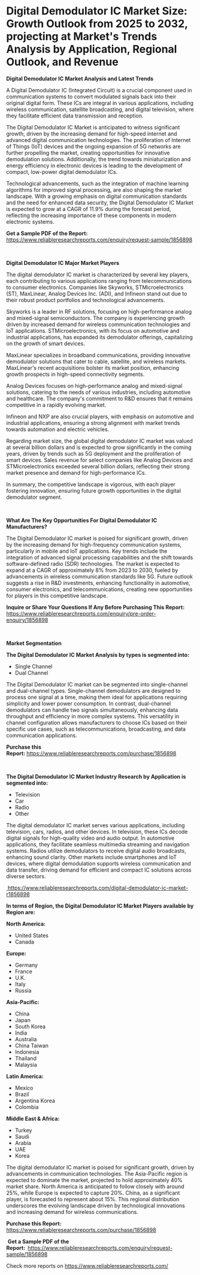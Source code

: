 <p><h1>Digital Demodulator IC Market Size: Growth Outlook from 2025 to 2032, projecting at Market's Trends Analysis by Application, Regional Outlook, and Revenue</h1></p><p><strong>Digital Demodulator IC Market Analysis and Latest Trends</strong></p>
<p><p>A Digital Demodulator IC (Integrated Circuit) is a crucial component used in communication systems to convert modulated signals back into their original digital form. These ICs are integral in various applications, including wireless communication, satellite broadcasting, and digital television, where they facilitate efficient data transmission and reception.</p><p>The Digital Demodulator IC Market is anticipated to witness significant growth, driven by the increasing demand for high-speed internet and advanced digital communication technologies. The proliferation of Internet of Things (IoT) devices and the ongoing expansion of 5G networks are further propelling the market, creating opportunities for innovative demodulation solutions. Additionally, the trend towards miniaturization and energy efficiency in electronic devices is leading to the development of compact, low-power digital demodulator ICs.</p><p>Technological advancements, such as the integration of machine learning algorithms for improved signal processing, are also shaping the market landscape. With a growing emphasis on digital communication standards and the need for enhanced data security, the Digital Demodulator IC Market is expected to grow at a CAGR of 11.9% during the forecast period, reflecting the increasing importance of these components in modern electronic systems.</p></p>
<p><strong>Get a Sample PDF of the Report:&nbsp;</strong> <a href="https://www.reliableresearchreports.com/enquiry/request-sample/1856898?utm_campaign=2030&utm_medium=2&utm_source=Github&utm_content=ia&utm_term=27032025&utm_id=digital-demodulator-ic">https://www.reliableresearchreports.com/enquiry/request-sample/1856898</a></p>
<p>&nbsp;</p>
<p><strong>Digital Demodulator IC Major Market Players</strong></p>
<p><p>The digital demodulator IC market is characterized by several key players, each contributing to various applications ranging from telecommunications to consumer electronics. Companies like Skyworks, STMicroelectronics (ST), MaxLinear, Analog Devices Inc. (ADI), and Infineon stand out due to their robust product portfolios and technological advancements.</p><p>Skyworks is a leader in RF solutions, focusing on high-performance analog and mixed-signal semiconductors. The company is experiencing growth driven by increased demand for wireless communication technologies and IoT applications. STMicroelectronics, with its focus on automotive and industrial applications, has expanded its demodulator offerings, capitalizing on the growth of smart devices.</p><p>MaxLinear specializes in broadband communications, providing innovative demodulator solutions that cater to cable, satellite, and wireless markets. MaxLinear's recent acquisitions bolster its market position, enhancing growth prospects in high-speed connectivity segments.</p><p>Analog Devices focuses on high-performance analog and mixed-signal solutions, catering to the needs of various industries, including automotive and healthcare. The company's commitment to R&D ensures that it remains competitive in a rapidly evolving market.</p><p>Infineon and NXP are also crucial players, with emphasis on automotive and industrial applications, ensuring a strong alignment with market trends towards automation and electric vehicles.</p><p>Regarding market size, the global digital demodulator IC market was valued at several billion dollars and is expected to grow significantly in the coming years, driven by trends such as 5G deployment and the proliferation of smart devices. Sales revenue for select companies like Analog Devices and STMicroelectronics exceeded several billion dollars, reflecting their strong market presence and demand for high-performance ICs.</p><p>In summary, the competitive landscape is vigorous, with each player fostering innovation, ensuring future growth opportunities in the digital demodulator segment.</p></p>
<p>&nbsp;</p>
<p><strong>What Are The Key Opportunities For Digital Demodulator IC Manufacturers?</strong></p>
<p><p>The Digital Demodulator IC market is poised for significant growth, driven by the increasing demand for high-frequency communication systems, particularly in mobile and IoT applications. Key trends include the integration of advanced signal processing capabilities and the shift towards software-defined radio (SDR) technologies. The market is expected to expand at a CAGR of approximately 8% from 2023 to 2030, fueled by advancements in wireless communication standards like 5G. Future outlook suggests a rise in R&D investments, enhancing functionality in automotive, consumer electronics, and telecommunications, creating new opportunities for players in this competitive landscape.</p></p>
<p><strong>Inquire or Share Your Questions If Any Before Purchasing This Report:</strong> <a href="https://www.reliableresearchreports.com/enquiry/pre-order-enquiry/1856898?utm_campaign=2030&utm_medium=2&utm_source=Github&utm_content=ia&utm_term=27032025&utm_id=digital-demodulator-ic">https://www.reliableresearchreports.com/enquiry/pre-order-enquiry/1856898</a></p>
<p>&nbsp;</p>
<p><strong>Market Segmentation</strong></p>
<p><strong>The Digital Demodulator IC Market Analysis by types is segmented into:</strong></p>
<p><ul><li>Single Channel</li><li>Dual Channel</li></ul></p>
<p><p>The Digital Demodulator IC market can be segmented into single-channel and dual-channel types. Single-channel demodulators are designed to process one signal at a time, making them ideal for applications requiring simplicity and lower power consumption. In contrast, dual-channel demodulators can handle two signals simultaneously, enhancing data throughput and efficiency in more complex systems. This versatility in channel configuration allows manufacturers to choose ICs based on their specific use cases, such as telecommunications, broadcasting, and data communication applications.</p></p>
<p><strong>Purchase this Report:&nbsp;</strong><a href="https://www.reliableresearchreports.com/purchase/1856898?utm_campaign=2030&utm_medium=2&utm_source=Github&utm_content=ia&utm_term=27032025&utm_id=digital-demodulator-ic">https://www.reliableresearchreports.com/purchase/1856898</a></p>
<p>&nbsp;</p>
<p><strong>The Digital Demodulator IC Market Industry Research by Application is segmented into:</strong></p>
<p><ul><li>Television</li><li>Car</li><li>Radio</li><li>Other</li></ul></p>
<p><p>The digital demodulator IC market serves various applications, including television, cars, radios, and other devices. In television, these ICs decode digital signals for high-quality video and audio output. In automotive applications, they facilitate seamless multimedia streaming and navigation systems. Radios utilize demodulators to receive digital audio broadcasts, enhancing sound clarity. Other markets include smartphones and IoT devices, where digital demodulation supports wireless communication and data transfer, driving demand for efficient and compact IC solutions across diverse sectors.</p></p>
<p><a href="https://www.reliableresearchreports.com/digital-demodulator-ic-market-r1856898?utm_campaign=2030&utm_medium=2&utm_source=Github&utm_content=ia&utm_term=27032025&utm_id=digital-demodulator-ic">&nbsp;https://www.reliableresearchreports.com/digital-demodulator-ic-market-r1856898</a></p>
<p><strong>In terms of Region, the Digital Demodulator IC Market Players available by Region are:</strong></p>
<p>
    <p> <strong> North America: </strong>
        <ul>
            <li>United States</li>
            <li>Canada</li>
        </ul>
        </p> 
    <p> <strong> Europe: </strong>
        <ul>
            <li>Germany</li>
            <li>France</li>
            <li>U.K.</li>
            <li>Italy</li>
            <li>Russia</li>
        </ul>
        </p> 
    <p> <strong> Asia-Pacific: </strong>
        <ul>
            <li>China</li>
            <li>Japan</li>
            <li>South Korea</li>
            <li>India</li>
            <li>Australia</li>
            <li>China Taiwan</li>
            <li>Indonesia</li>
            <li>Thailand</li>
            <li>Malaysia</li>
        </ul>
        </p> 
    <p> <strong> Latin America: </strong>
        <ul>
            <li>Mexico</li>
            <li>Brazil</li>
            <li>Argentina Korea</li>
            <li>Colombia</li>
        </ul>
        </p> 
    <p> <strong> Middle East & Africa: </strong>
        <ul>
            <li>Turkey</li>
            <li>Saudi</li>
            <li>Arabia</li>
            <li>UAE</li>
            <li>Korea</li>
        </ul>
    </p>
    </p>
<p><p>The digital demodulator IC market is poised for significant growth, driven by advancements in communication technologies. The Asia-Pacific region is expected to dominate the market, projected to hold approximately 40% market share. North America is anticipated to follow closely with around 25%, while Europe is expected to capture 20%. China, as a significant player, is forecasted to represent about 15%. This regional distribution underscores the evolving landscape driven by technological innovations and increasing demand for wireless communications.</p></p>
<p><strong>Purchase this Report: </strong><a href="https://www.reliableresearchreports.com/purchase/1856898?utm_campaign=2030&utm_medium=2&utm_source=Github&utm_content=ia&utm_term=27032025&utm_id=digital-demodulator-ic">https://www.reliableresearchreports.com/purchase/1856898</a></p>
<p>&nbsp;<strong>Get a Sample PDF of the Report:&nbsp;&nbsp;</strong><a href="https://www.reliableresearchreports.com/enquiry/request-sample/1856898?utm_campaign=2030&utm_medium=2&utm_source=Github&utm_content=ia&utm_term=27032025&utm_id=digital-demodulator-ic">https://www.reliableresearchreports.com/enquiry/request-sample/1856898</a></p>
<p><strong></strong></p>
<p>Check more reports on <a href="https://www.reliableresearchreports.com/?utm_campaign=2030&utm_medium=2&utm_source=Github&utm_content=ia&utm_term=27032025&utm_id=digital-demodulator-ic">https://www.reliableresearchreports.com/</a></p>